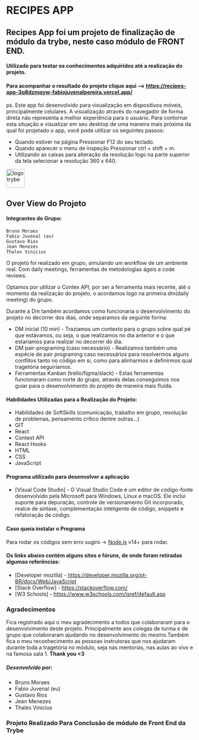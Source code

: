 # RECIPES APP
## Recipes App foi um projeto de finalização de módulo da trybe, neste caso módulo de FRONT END.
#### Utilizado para testar os conhecimentos adquiridos até a realização do projeto.
#### Para acompanhar o resultado do projeto clique aqui --> https://recipes-app-3q8dzmqyw-fabiojuvenalpereira.vercel.app/
ps. Este app foi desenvolvido para visualização em dispositivos móveis, principalmente celulares. A visualização através do navegador de forma direta não representa a melhor experiência para o usuário. Para contornar esta situação e visualizar em seu desktop de uma maneira mais próxima da qual foi projetado o app, você pode utilizar os seguintes passos:
- Quando estiver na página Pressionar F12 do seu teclado.
- Quando aparecer o menu de inspeção Pressionar ctrl + shift + m.
- Utilizando as caixas para alteração da resolução logo na parte superior da tela selecionar a resolução 360 x 640.

<div >
  <a href="https://www.betrybe.com/">
    <img src="https://res.cloudinary.com/practicaldev/image/fetch/s--Eg8INSNe--/c_fill,f_auto,fl_progressive,h_320,q_auto,w_320/https://dev-to-uploads.s3.amazonaws.com/uploads/organization/profile_image/5302/26258239-4ac6-4d28-b94c-ba6d3f9eabc2.png" alt="logo trybe" width="50" /> 
  </a>
</div>

## Over View do Projeto

#### Integrantes do Grupo:
    Bruno Moraes
    Fabio Juvenal (eu)
    Gustavo Rios
    Jean Menezes
    Thales Vinicius
    
  O projeto foi realizado em grupo, simulando um workflow de um ambiente real. Com daily meetings, ferramentas de metodologias ágeis e code reviews.

  Optamos por utilizar o Contex API, por ser a ferramenta mais recente, até o momento da realização do projeto, o acordamos logo na primeira dm(daily meeting) do grupo.
  
  Durante a Dm também acordamos como funcionaria o desenvolvimento do projeto no decorrer dos dias, onde separamos da seguinte forma:
- DM inicial (10 min) - Traziamos um contexto para o grupo sobre qual pé que estávamos, ou seja, o que realizamos no dia anterior e o que estariamos para realizar no decorrer do dia.
- DM pair-programing (caso necessário) -  Realizamos também uma espécie de pair programing caso necessários para resolvermos alguns conflitos tanto no código em si, como para alinharmos e definirmos qual tragetória seguiríamos.
- Ferramentas Kanban (trello/figma/slack) - Estas ferramentas funcionaram como norte do grupo, através delas conseguimos nos guiar para o desenvolvimento do projeto de maneira mais fluída.

#### Habilidades Utilizadas para a Realização do Projeto:
- Habilidades de SoftSkills (comunicação, trabalho em grupo, resolução de problemas, pensamento crítico dentre outras...)
- GIT 
- React
- Context API
- React Hooks
- HTML
- CSS
- JavaScript
    
#### Programa utilizado para desenvolver a aplicação 
- [Visual Code Studio] - O Visual Studio Code é um editor de código-fonte desenvolvido pela Microsoft para Windows, Linux e macOS. Ele inclui suporte para depuração, controle de versionamento Git incorporado, realce de sintaxe, complementação inteligente de código, snippets e refatoração de código.

#### Caso queia instalar o Programa

Para rodar os códigos sem erro sugiro -> [Node.js](https://nodejs.org/) v14+ para rodar.

#### Os links abaixo contém alguns sites e fóruns, de onde foram retiradas algumas referências:
- [Developer mozilla] - https://developer.mozilla.org/pt-BR/docs/Web/JavaScript
- [Stack Overflow] - https://stackoverflow.com/
- [W3 Schools] - https://www.w3schools.com/jsref/default.asp

### Agradecimentos
Fica registrado aqui o meu agradecimento a todos que colaboraram para o desenvolvimento deste projeto. Principalmente aos colegas de turma e de grupo que colaboraram ajudando no desenvolvimento do mesmo.Também fica o meu reconhecimento as pessoas instrutoras que nos ajudaram durante toda a tragetória no módulo, seja nas mentorias, nas aulas ao vivo e na famosa sala 1. **Thank you <3**

##### Desenvolvido por:
- Bruno Moraes
- Fabio Juvenal (eu)
- Gustavo Rios
- Jean Menezes
- Thales Vinicius

### Projeto Realizado Para Conclusão de módulo de Front End da Trybe

